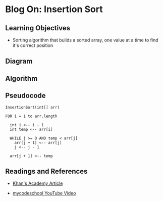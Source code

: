 # Blog On: Insertion Sort

## Learning Objectives

- Sorting algorithm that builds a sorted array, one value at a time to find it's correct position


## Diagram

## Algorithm

## Pseudocode

```
InsertionSort(int[] arr)

FOR i = 1 to arr.length

  int j <-- i - 1
  int temp <-- arr[i]

  WHILE j >= 0 AND temp < arr[j]
    arr[j + 1] <-- arr[j]
    j <-- j - 1
  
  arr[j + 1] <-- temp
```

## Readings and References

* [Khan's Academy Article](https://www.khanacademy.org/computing/computer-science/algorithms/insertion-sort/a/insertion-sort)

* [mycodeschool YouTube Video](https://www.youtube.com/watch?v=i-SKeOcBwko)
